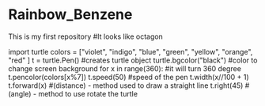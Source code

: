 # Rainbow_Benzene
This is my first repository
#It looks like octagon

import turtle
colors = ["violet", "indigo", "blue", "green", "yellow", "orange", "red" ]
t = turtle.Pen() #creates turtle object
turtle.bgcolor("black") #color to change screen background
for x in range(360): #it will turn 360 degree
    t.pencolor(colors[x%7]) 
    t.speed(50) #speed of the pen
    t.width(x//100 + 1)
    t.forward(x) #(distance) - method used to draw a straight line
    t.right(45) #(angle) - method to use rotate the turtle
